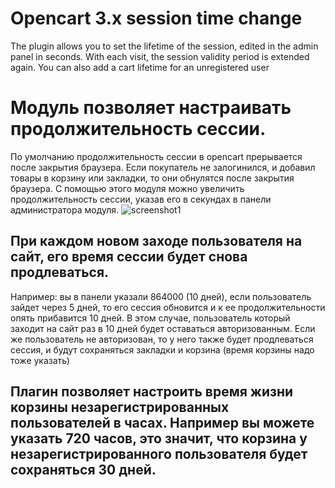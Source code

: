 # Opencart 3.x session time change
The plugin allows you to set the lifetime of the session, edited in the admin panel in seconds.
With each visit, the session validity period is extended again.
You can also add a cart lifetime for an unregistered user

# Модуль позволяет настраивать продолжительность сессии. 
По умолчанию продолжительность сессии в opencart прерывается после закрытия браузера. Если покупатель не залогинился, и добавил товары в корзину или закладки, то они  обнулятся после закрытия браузера. 
С помощью этого модуля можно увеличить продолжительность сессии, указав его в секундах в панели администратора модуля. 
![screenshot1](https://user-images.githubusercontent.com/106067946/180034371-76b57b51-a4a0-4200-afeb-6d121db15873.jpg)

## При каждом новом заходе пользователя на сайт, его время сессии будет снова продлеваться. 
Например: вы в панели указали 864000 (10 дней), если пользователь зайдет через 5 дней, то его сессия обновится и к ее продолжительности опять прибавится 10 дней. В этом случае, пользователь который заходит на сайт раз в 10 дней будет оставаться авторизованным. Если же пользователь не авторизован, то у него также будет продлеваться сессия, и будут сохраняться закладки и корзина (время корзины надо тоже указать)

## Плагин позволяет настроить время жизни корзины незарегистрированных пользователей в часах. Например вы можете указать 720 часов, это значит, что корзина у незарегистрированного пользователя будет сохраняться 30 дней.
